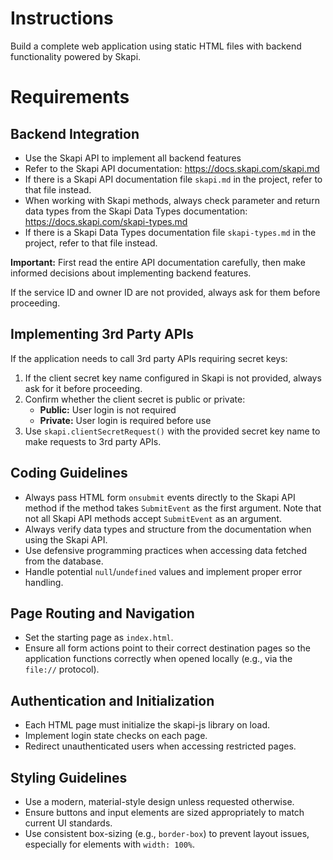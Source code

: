 # Instructions

Build a complete web application using static HTML files with backend functionality powered by Skapi.

# Requirements

## Backend Integration

- Use the Skapi API to implement all backend features
- Refer to the Skapi API documentation: https://docs.skapi.com/skapi.md
- If there is a Skapi API documentation file `skapi.md` in the project, refer to that file instead.
- When working with Skapi methods, always check parameter and return data types from the Skapi Data Types documentation: https://docs.skapi.com/skapi-types.md
- If there is a Skapi Data Types documentation file `skapi-types.md` in the project, refer to that file instead.

**Important:** First read the entire API documentation carefully, then make informed decisions about implementing backend features.

If the service ID and owner ID are not provided, always ask for them before proceeding.

## Implementing 3rd Party APIs

If the application needs to call 3rd party APIs requiring secret keys:

1. If the client secret key name configured in Skapi is not provided, always ask for it before proceeding.
2. Confirm whether the client secret is public or private:
   - **Public:** User login is not required
   - **Private:** User login is required before use
3. Use `skapi.clientSecretRequest()` with the provided secret key name to make requests to 3rd party APIs.

## Coding Guidelines

- Always pass HTML form `onsubmit` events directly to the Skapi API method if the method takes `SubmitEvent` as the first argument. Note that not all Skapi API methods accept `SubmitEvent` as an argument.
- Always verify data types and structure from the documentation when using the Skapi API.
- Use defensive programming practices when accessing data fetched from the database.
- Handle potential `null`/`undefined` values and implement proper error handling.

## Page Routing and Navigation

- Set the starting page as `index.html`.
- Ensure all form actions point to their correct destination pages so the application functions correctly when opened locally (e.g., via the `file://` protocol).

## Authentication and Initialization

- Each HTML page must initialize the skapi-js library on load.
- Implement login state checks on each page.
- Redirect unauthenticated users when accessing restricted pages.

## Styling Guidelines

- Use a modern, material-style design unless requested otherwise.
- Ensure buttons and input elements are sized appropriately to match current UI standards.
- Use consistent box-sizing (e.g., `border-box`) to prevent layout issues, especially for elements with `width: 100%`.
